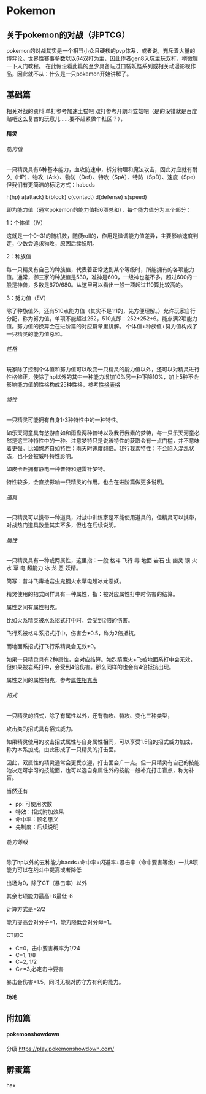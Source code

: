# Pokemon

## 关于pokemon的对战（非PTCG）

pokemon的对战其实是一个相当小众且硬核的pvp体系，或者说，充斥着大量的博弈论。世界性赛事多数以以64双打为主，因此作者gen8入坑主玩双打，稍微理一下入门教程。
在此假设看此篇的至少具备玩过口袋妖怪系列或相关动漫影视作品，因此就不从：什么是一只pokemon开始讲解了。

## 基础篇

相关对战的资料 单打参考加速土猫吧 双打参考开朗斗笠姑吧（是的没错就是百度贴吧这么复古的玩意儿……要不赶紧做个社区？），

#### 精灵

###### 能力值

一只精灵具有6种基本能力，血攻防速中，拆分物理和魔法攻击，因此对应就有耐久（HP）、物攻（Atk）、物防（Def）、特攻（SpA）、特防（SpD）、速度（Spe）
但我们有更简洁的标记方式：habcds

h(hp) a(attack) b(block) c(contact) d(defense) s(speed)

即为能力值（通常pokemon的能力值指6项总和），每个能力值分为三个部分：

1：个体值（IV）

这就是一个0~31的随机数，随便roll的，作用是微调能力值差异，主要影响速度判定，少数会追求物攻，原因后续说明。

2：种族值

每一只精灵有自己的种族值，代表着正常达到某个等级时，所能拥有的各项能力值。通常，御三家的种族值是530，准神是600，一级神也差不多。超过600的一般是神兽，多数是670/680。从这里可以看出一般一项超过110算比较高的。

3：努力值（EV）

除了种族值外，还有510点能力值（其实不是1:1的，先方便理解。）允许玩家自行分配，称为努力值，单项不能超过252，510点即：252+252+6。能点满2项能力值。努力值的换算会在进阶篇的对应篇章里讲解。
个体值+种族值+努力值构成了一只精灵的能力值总和。

###### 性格

玩家除了控制个体值和努力值可以改变一只精灵的能力值以外，还可以对精灵进行性格修正，使除了hp以外的其中一种能力增加10%另一种下降10%，加上5种不会影响能力值的性格构成25种性格，参考[性格表格](https://wiki.52poke.com/zh-hans/%E6%80%A7%E6%A0%BC)

###### 特性

一只精灵可能拥有自身1-3种特性中的一种特性。

如乐天河童具有悠游自如和雨盘两种普特以及我行我素的梦特，每一只乐天河童必然是这三种特性中的一种。注意梦特只是说该特性的获取会有一点门槛，并不意味着更强。比如悠游自如特性：雨天时速度翻倍。我行我素特性：不会陷入混乱状态，也不会被威吓特性影响。

如皮卡丘拥有静电一种普特和避雷针梦特。

特性较多，会直接影响一只精灵的作用。也会在进阶篇做更多说明。

###### 道具

一只精灵可以携带一种道具，对战中训练家是不能使用道具的，但精灵可以携带，对战热门道具数量其实不多，但也在后续说明。

###### 属性

一只精灵具有一种或两属性，这里指：一般 格斗 飞行 毒 地面 岩石 虫 幽灵 钢 火 水 草 电 超能力 冰 龙 恶 妖精。

简写：普斗飞毒地岩虫鬼钢火水草电超冰龙恶妖。

精灵使用的招式同样具有一种属性，指：被对应属性打中时伤害的结算。

属性之间有属性相克。

比如火系精灵被水系招式打中时，会受到2倍的伤害。

飞行系被格斗系招式打中，伤害会*0.5，称为2倍抵抗。

而地面系招式打飞行系精灵会无效*0。

如果一只精灵具有2种属性，会对应结算。如烈箭鹰火+飞被地面系打中会无效，但如果被岩系打中，会受到4倍伤害。那么同样的也会有4倍抵抗出现。

属性之间的属性相克，参考[属性相克表](https://wiki.52poke.com/zh-hans/%E5%B1%9E%E6%80%A7%E7%9B%B8%E5%85%8B%E8%A1%A8)

######   招式

一只精灵的招式，除了有属性以外，还有物攻、特攻、变化三种类型，

攻击类的招式具有招式威力。

如果精灵使用的攻击招式属性与自身属性相同，可以享受1.5倍的招式威力加成，称为本系加成，由此形成了一只精灵的打击面。

因此，双属性的精灵通常会更受欢迎，打击面会广一点。但一只精灵有自己的技能池决定可学习的技能面，也可以选自身属性外的技能一般补充打击盲点，称为补盲。

当然还有

+ pp: 可使用次数
+ 特效：招式附加效果
+ 命中率：顾名思义
+ 先制度：后续说明

###### 能力等级

除了hp以外的五种能力bacds+命中率+闪避率+暴击率（命中要害等级）一共8项能力可以在战斗中提高或者降低

出场为0，除了CT（暴击率）以外

其余七项能力最高+6最低-6

计算方式是=2/2

能力提高会对分子+1，能力降低会对分母+1。

CT即C

+ C=0，击中要害概率为1/24
+ C=1, 1/8
+ C=2, 1/2
+ C>=3,必定击中要害

暴击会伤害*1.5，同时无视对防守方有利的能力。

#### 场地

## 附加篇

#### pokemonshowdown

分级
https://play.pokemonshowdown.com/

## 孵蛋篇

hax